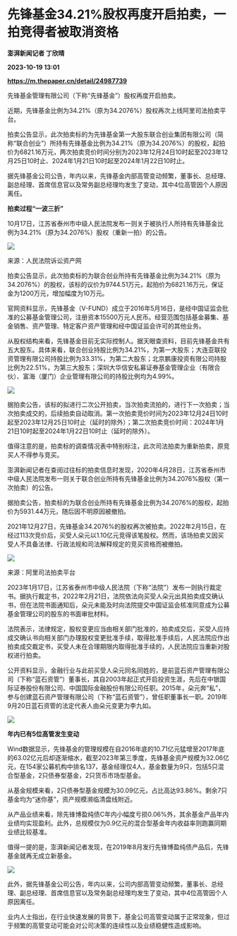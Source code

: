 # 先锋基金34.21%股权再度开启拍卖，一拍竞得者被取消资格
**澎湃新闻记者 丁欣晴**

**2023-10-19 13:01**

**https://m.thepaper.cn/detail/24987739**

先锋基金管理有限公司（下称“先锋基金”）股权再度开启拍卖。

近期，先锋基金比例为34.21%（原为34.2076%）股权再次上线阿里司法拍卖平台。

拍卖公告显示，此次拍卖标的为先锋基金第一大股东联合创业集团有限公司（简称“联合创业”）所持有先锋基金比例为34.21%（原为34.2076%）的股权，起拍价为6821.16万元，两次拍卖竞价时间分别为2023年12月24日10时起至2023年12月25日10时止、2024年1月21日10时起至2024年1月22日10时止。

据先锋基金公司公告，年内以来，先锋基金内部高管变动频繁，董事长、总经理、副总经理、首席信息官以及常务副总经理均发生了变动，其中4位高管因个人原因离任。

**拍卖过程“一波三折”**

10月17日，江苏省泰州市中级人民法院发布一则关于被执行人所持有先锋基金比例为34.21%（原为34.2076%）股权（重新一拍）的公告。

![](https://imagecloud.thepaper.cn/thepaper/image/274/761/844.png)

来源：人民法院诉讼资产网

拍卖公告显示，此次拍卖标的为联合创业所持有先锋基金比例为34.21%（原为34.2076%）的股权，该标的议价为9744.51万元，起拍价为6821.16万元，保证金为1200万元，增加幅度为10万元。

官网资料显示，先锋基金（V-FUND）成立于2016年5月16日，是经中国证监会批准的公募基金管理公司，注册资本15500万元人民币。经营范围包括基金募集、基金销售、资产管理、特定客户资产管理和经中国证监会许可的其他业务。

从股权结构来看，先锋基金目前无实际控制人。据天眼查资料，目前先锋基金共有五大股东。具体来看，联合创业持股比例为34.21%，为第一大股东；大连亚联投资管理有限公司持股比例为33.31%，为第二大股东；北京鹏康投资有限公司持股比例为22.51%，为第三大股东；深圳大华信安私募证券基金管理企业（有限合伙）、富海（厦门）企业管理有限公司的持股比例均为4.99%。

![](https://imagecloud.thepaper.cn/thepaper/image/274/761/845.png)

据拍卖公告，该标的拟进行二次公开拍卖，当次拍卖流拍的，进行下一次拍卖；当次拍卖成交的，后续拍卖自动取消。第一次拍卖竞价时间为2023年12月24日10时起至2023年12月25日10时止（延时的除外）；第二次拍卖竞价时间：2024年1月21日10时起至2024年1月22日10时止（延时的除外）。

值得注意的是，拍卖标的调查情况表中特别标注，此次司法拍卖为重新拍卖，原竞买人不得参与竞买。

澎湃新闻记者在查阅过往标的拍卖信息时发现，2020年4月28日，江苏省泰州市中级人民法院发布一则关于联合创业所持有先锋基金比例为34.2076%股权（第一次拍卖）的公告。

据拍卖公告，拍卖标的为联合创业所持有先锋基金比例为34.2076%的股权，起拍价为5931.44万元，随后因不明原因被撤拍。

2021年12月27日，先锋基金34.2076%的股权再次被拍卖。2022年2月15日，在经过113次竞价后，买受人朵元以1.10亿元竞得该笔股权。然而，该场拍卖又因买受人不具备法律、行政法规和司法解释规定的竞买资格而被撤拍。

![](https://imagecloud.thepaper.cn/thepaper/image/274/761/846.png)

来源：阿里司法拍卖平台

2023年1月17日，江苏省泰州市中级人民法院（下称“法院”）发布一则执行裁定书。据执行裁定书，2022年2月21日，法院依法向买受人朵元出具拍卖成交确认书，但在法院书面通知后，朵元未能及时向法院提交中国证监会核准同意成为公募基金管理公司的股东的书面审批材料。

法院表示，法律规定，股权变更应当由相关部门批准的，拍卖成交后，买受人应持成交确认书向相关部门办理股权变更批准手续，取得批准手续后，人民法院应作出拍卖成交裁定书，买受人未在合理期限内取得批准手续的，人民法院应当重新对股权进行拍卖。

公开资料显示，金融行业与此前买受人朵元同名同姓的，是前蓝石资产管理有限公司（下称“蓝石资管”）董事长，其自2003年起正式开启投资生涯，先后在中银国际证券股份有限公司、中国国际金融股份有限公司任职。2015年，朵元奔“私”，参与创建蓝石资产管理有限公司（下称“蓝石资管”），曾任职董事长一职。2019年9月20日蓝石资管的法定代表人由朵元变更为李九如。

![](https://imagecloud.thepaper.cn/thepaper/image/274/761/851.png)

**年内已有5位高管发生变动**

Wind数据显示，先锋基金的管理规模在自2016年底的10.71亿元猛增至2017年底的63.02亿元后却逐渐缩水，截至2023年第三季度，先锋基金资产规模为32.06亿元，在154家公募机构中排名137，基金经理仅4人，基金数量为9只，包括5只混合型基金，2只债券型基金，2只货币市场型基金。

从基金规模来看，2只债券型基金规模为30.09亿元，占比高达93.86%。剩余7只基金均为“迷你基”，资产规模濒临清盘线附近。

从产品业绩来看，除先锋博盈纯债C年内小幅度亏损0.06%外，其余基金产品年内业绩均实现盈利。此外，总规模仅为0.9亿元的混合型基金年内收益率则跑赢同期业绩比较基准。

值得一提的是，澎湃新闻记者发现，在2019年8月发行先锋博盈纯债产品后，先锋基金就再无成立新基金。

![](https://imagecloud.thepaper.cn/thepaper/image/274/761/852.png)

此外，据先锋基金公司公告，年内以来，公司内部高管变动频繁，董事长、总经理、副总经理、首席信息官以及常务副总经理均发生了变动，其中4位高管因个人原因离任。

业内人士指出，在行业快速发展的背景下，基金公司高管变动属于正常现象，但过于频繁的高管变动可能会对公司决策的连续性以及业绩稳健性造成影响。